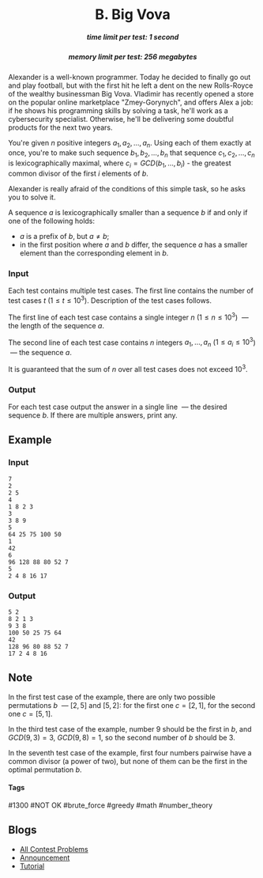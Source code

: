 <h1 style='text-align: center;'> B. Big Vova</h1>

<h5 style='text-align: center;'>time limit per test: 1 second</h5>
<h5 style='text-align: center;'>memory limit per test: 256 megabytes</h5>

Alexander is a well-known programmer. Today he decided to finally go out and play football, but with the first hit he left a dent on the new Rolls-Royce of the wealthy businessman Big Vova. Vladimir has recently opened a store on the popular online marketplace "Zmey-Gorynych", and offers Alex a job: if he shows his programming skills by solving a task, he'll work as a cybersecurity specialist. Otherwise, he'll be delivering some doubtful products for the next two years.

You're given $n$ positive integers $a_1, a_2, \dots, a_n$. Using each of them exactly at once, you're to make such sequence $b_1, b_2, \dots, b_n$ that sequence $c_1, c_2, \dots, c_n$ is lexicographically maximal, where $c_i=GCD(b_1,\dots,b_i)$ - the greatest common divisor of the first $i$ elements of $b$. 

Alexander is really afraid of the conditions of this simple task, so he asks you to solve it.

A sequence $a$ is lexicographically smaller than a sequence $b$ if and only if one of the following holds:

* $a$ is a prefix of $b$, but $a \ne b$;
* in the first position where $a$ and $b$ differ, the sequence $a$ has a smaller element than the corresponding element in $b$.
### Input

Each test contains multiple test cases. The first line contains the number of test cases $t$ ($1 \le t \le 10^3$). Description of the test cases follows.

The first line of each test case contains a single integer $n$ ($1 \le n \le 10^3$)  — the length of the sequence $a$.

The second line of each test case contains $n$ integers $a_1,\dots,a_n$ ($1 \le a_i \le 10^3$)  — the sequence $a$.

It is guaranteed that the sum of $n$ over all test cases does not exceed $10^3$.

### Output

For each test case output the answer in a single line  — the desired sequence $b$. If there are multiple answers, print any.

## Example

### Input


```text
7
2
2 5
4
1 8 2 3
3
3 8 9
5
64 25 75 100 50
1
42
6
96 128 88 80 52 7
5
2 4 8 16 17
```
### Output


```text
5 2 
8 2 1 3 
9 3 8 
100 50 25 75 64 
42 
128 96 80 88 52 7 
17 2 4 8 16 
```
## Note

In the first test case of the example, there are only two possible permutations $b$  — $[2, 5]$ and $[5, 2]$: for the first one $c=[2, 1]$, for the second one $c=[5, 1]$.

In the third test case of the example, number $9$ should be the first in $b$, and $GCD(9, 3)=3$, $GCD(9, 8)=1$, so the second number of $b$ should be $3$.

In the seventh test case of the example, first four numbers pairwise have a common divisor (a power of two), but none of them can be the first in the optimal permutation $b$.



#### Tags 

#1300 #NOT OK #brute_force #greedy #math #number_theory 

## Blogs
- [All Contest Problems](../Codeforces_Round_669_(Div._2).md)
- [Announcement](../blogs/Announcement.md)
- [Tutorial](../blogs/Tutorial.md)
